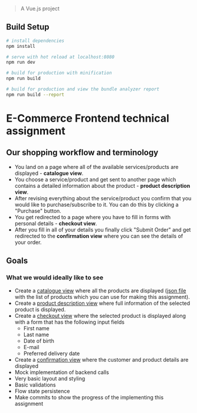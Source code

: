 > A Vue.js project

## Build Setup

``` bash
# install dependencies
npm install

# serve with hot reload at localhost:8080
npm run dev

# build for production with minification
npm run build

# build for production and view the bundle analyzer report
npm run build --report
```
# E-Commerce Frontend technical assignment

## Our shopping workflow and terminology

- You land on a page where all of the available services/products are displayed - **catalogue view**.
- You choose a service/product and get sent to another page which contains a detailed information about the product - **product description view**.
- After revising everything about the service/product you confirm that you would like to purchase/subscribe to it. You can do this by clicking a "Purchase" button.
- You get redirected to a page where you have to fill in forms with personal details - **checkout view**.
- After you fill in all of your details you finally click "Submit Order" and get redirected to the **confirmation view** where you can see the details of your order.


## Goals
### What we would ideally like to see
- Create a [catalogue view](/data/catalogue.png) where all the products are displayed ([json file](/data/products.json) with the list of products which you can use for making this assignment).
- Create a [product description view](/data/product-details.png) where full information of the selected product is displayed.
- Create a [checkout view](/data/checkout.png) where the selected product is displayed along with a form that has the following input fields
    - First name
    - Last name
    - Date of birth
    - E-mail
    - Preferred delivery date
- Create a [confirmation view](/data/confirmation.png) where the customer and product details are displayed
- Mock implementation of backend calls
- Very basic layout and styling
- Basic validations
- Flow state persistence
- Make commits to show the progress of the implementing this assignment
